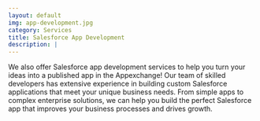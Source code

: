 ```yaml
---
layout: default
img: app-development.jpg
category: Services
title: Salesforce App Development
description: |
---
```

  We also offer Salesforce app development services to help you turn your ideas into a published app in the Appexchange! Our team of skilled developers has extensive experience in building custom Salesforce applications that meet your unique business needs. From simple apps to complex enterprise solutions, we can help you build the perfect Salesforce app that improves your business processes and drives growth.